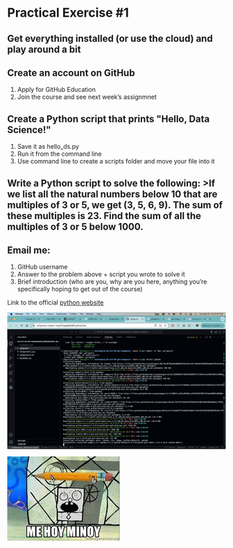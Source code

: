 # Practical Exercise #1

## Get everything installed (or use the cloud) and play around a bit

## Create an account on GitHub

1. Apply for GitHub Education
2. Join the course and see next week’s assignmnet

## Create a Python script that prints "Hello, Data Science!"

1. Save it as hello_ds.py
2. Run it from the command line
3. Use command line to create a scripts folder and move your file into it

## Write a Python script to solve the following: >If we list all the natural numbers below 10 that are multiples of 3 or 5, we get (3, 5, 6, 9). The sum of these multiples is 23. Find the sum of all the multiples of 3 or 5 below 1000.

## Email me:

1. GitHub username
2. Answer to the problem above + script you wrote to solve it
3. Brief introduction (who are you, why are you here, anything you’re specifically hoping to get out of the course)

Link to the official [python website](https://www.python.org) 

![alt text](<Screenshot 2024-09-24 at 10.15.57 PM-1.png>)

![alt text](image.png)